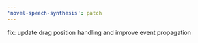```yaml
---
'novel-speech-synthesis': patch
---
```


fix: update drag position handling and improve event propagation
